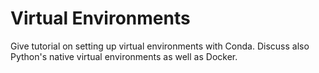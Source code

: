 # Virtual Environments

Give tutorial on setting up virtual environments with Conda. Discuss also Python's native virtual environments as well as Docker.
